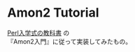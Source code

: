 # Amon2 Tutorial

[Perl入学式の教科書](https://github.com/perl-entrance-org/Perl-Entrance-Textbook) の  
『Amon2入門』に従って実装してみたもの。
